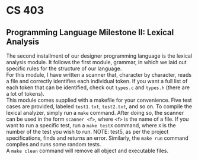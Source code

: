 # CS 403
## Programming Language Milestone II: Lexical Analysis

The second installment of our designer programming language is the lexical analysis module. It follows the first module, grammar, in which we laid out specific rules for the structure of our language. <br>
For this module, I have written a scanner that, character by character, reads a file and correctly identifies each individual token. If you want a full list of each token that can be identified, check out `types.c` and `types.h` (there are a lot of tokens).<br>
This module comes supplied with a makefile for your convenience. Five test cases are provided, labeled `test1.txt`, `test2.txt`, and so on. To compile the lexical analyzer, simply run a `make` command. After doing so, the scanner can be used in the form `scanner <f>`, where `<f>` is the name of a file. If you want to run a specific test, run a `make testX` command, where `X` is the number of the test you wish to run. NOTE: test5, as per the project specifications, finds and returns an error. Similarly, the `make run` command compiles and runs some random tests.<br>
A `make clean` command will remove all object and executable files.
